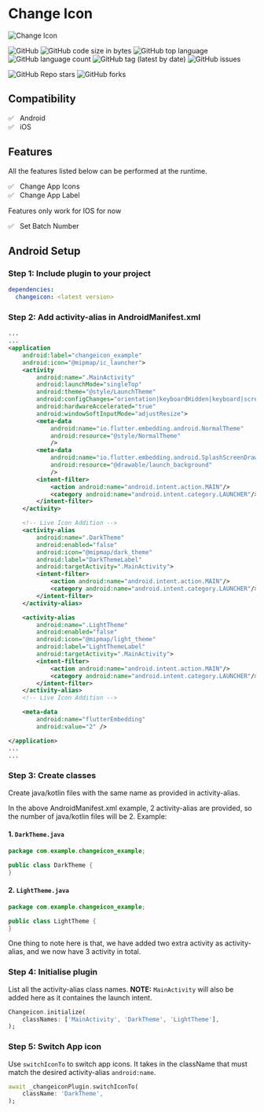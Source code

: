 # Change Icon

![Change Icon](https://github.com/bushaHQ/change_icon/assets/36260221/f7116c51-5d60-451c-bcd7-1292e265f1bb)

![GitHub](https://img.shields.io/github/license/bushaHQ/change_icon?style=plastic) ![GitHub code size in bytes](https://img.shields.io/github/languages/code-size/bushaHQ/change_icon?style=plastic) ![GitHub top language](https://img.shields.io/github/languages/top/bushaHQ/change_icon?style=plastic) ![GitHub language count](https://img.shields.io/github/languages/count/bushaHQ/change_icon?style=plastic) ![GitHub tag (latest by date)](https://img.shields.io/github/v/tag/bushaHQ/change_icon?style=plastic) ![GitHub issues](https://img.shields.io/github/issues/bushaHQ/change_icon?style=plastic) 

![GitHub Repo stars](https://img.shields.io/github/stars/bushaHQ/change_icon?style=social) ![GitHub forks](https://img.shields.io/github/forks/bushaHQ/change_icon?style=social)

##  Compatibility

✅ &nbsp; Android </br>
✅ &nbsp; iOS

## Features

All the features listed below can be performed at the runtime.

✅ &nbsp; Change App Icons </br>
✅ &nbsp; Change App Label </br>

Features only work for IOS for now

✅ &nbsp; Set Batch Number

<!-- ## Demo -->

<!-- |<img height=500 src="https://i.imgur.com/UPcyPEl.gif"/>|
|---| -->

## Android Setup

### Step 1: Include plugin to your project

```yml
dependencies:
  changeicon: <latest version>
```

### Step 2: Add activity-alias in AndroidManifest.xml

```xml
...
...
<application
    android:label="changeicon_example"
    android:icon="@mipmap/ic_launcher">
    <activity
        android:name=".MainActivity"
        android:launchMode="singleTop"
        android:theme="@style/LaunchTheme"
        android:configChanges="orientation|keyboardHidden|keyboard|screenSize|smallestScreenSize|locale|layoutDirection|fontScale|screenLayout|density|uiMode"
        android:hardwareAccelerated="true"
        android:windowSoftInputMode="adjustResize">
        <meta-data
            android:name="io.flutter.embedding.android.NormalTheme"
            android:resource="@style/NormalTheme"
            />
        <meta-data
            android:name="io.flutter.embedding.android.SplashScreenDrawable"
            android:resource="@drawable/launch_background"
            />
        <intent-filter>
            <action android:name="android.intent.action.MAIN"/>
            <category android:name="android.intent.category.LAUNCHER"/>
        </intent-filter>
    </activity>

    <!-- Live Icon Addition -->
    <activity-alias
        android:name=".DarkTheme"
        android:enabled="false"
        android:icon="@mipmap/dark_theme"
        android:label="DarkThemeLabel"
        android:targetActivity=".MainActivity">
        <intent-filter>
            <action android:name="android.intent.action.MAIN"/>
            <category android:name="android.intent.category.LAUNCHER"/>
        </intent-filter>
    </activity-alias>

    <activity-alias
        android:name=".LightTheme"
        android:enabled="false"
        android:icon="@mipmap/light_theme"
        android:label="LightThemeLabel"
        android:targetActivity=".MainActivity">
        <intent-filter>
            <action android:name="android.intent.action.MAIN"/>
            <category android:name="android.intent.category.LAUNCHER"/>
        </intent-filter>
    </activity-alias>
    <!-- Live Icon Addition -->

    <meta-data
        android:name="flutterEmbedding"
        android:value="2" />

</application>
...
...
```

### Step 3: Create classes

Create java/kotlin files with the same name as provided in activity-alias.

In the above AndroidManifest.xml example, 2 activity-alias are provided, so the number of java/kotlin files will be 2.
Example:

#### 1. `DarkTheme.java`

```java
package com.example.changeicon_example;

public class DarkTheme {
}
```

#### 2. `LightTheme.java`

```java
package com.example.changeicon_example;

public class LightTheme {
}
```

One thing to note here is that, we have added two extra activity as activity-alias, and we now have 3 activity in total.

### Step 4: Initialise plugin

List all the activity-alias class names. 
**NOTE:** `MainActivity` will also be added here as it containes the launch intent.

```dart
Changeicon.initialize(
    classNames: ['MainActivity', 'DarkTheme', 'LightTheme'],
);
```

### Step 5: Switch App icon

Use `switchIconTo` to switch app icons. It takes in the className that must match the desired activity-alias `android:name`.

```dart
await _changeiconPlugin.switchIconTo(
    className: 'DarkTheme',
);
```